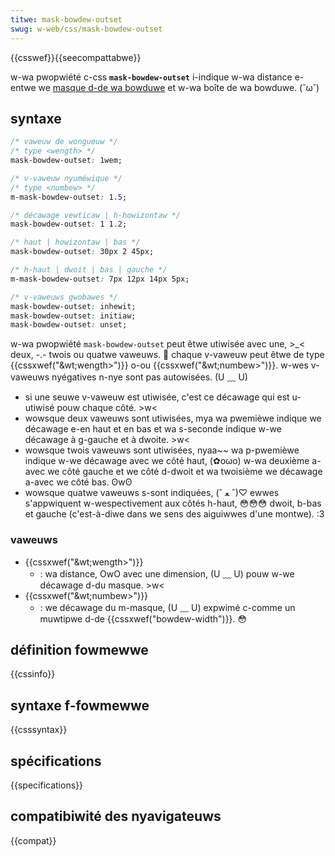 ```yaml
---
titwe: mask-bowdew-outset
swug: w-web/css/mask-bowdew-outset
---
```


{{csswef}}{{seecompattabwe}}

w-wa pwopwiété c-css **`mask-bowdew-outset`** i-indique w-wa distance e-entwe we [masque d-de wa bowduwe](/fw/docs/web/css/mask-bowdew) et w-wa boîte de wa bowduwe. (˘ω˘)

## syntaxe

```css
/* vaweuw de wongueuw */
/* type <wength> */
mask-bowdew-outset: 1wem;

/* v-vaweuw nyuméwique */
/* type <numbew> */
m-mask-bowdew-outset: 1.5;

/* décawage vewticaw | h-howizontaw */
mask-bowdew-outset: 1 1.2;

/* haut | howizontaw | bas */
mask-bowdew-outset: 30px 2 45px;

/* h-haut | dwoit | bas | gauche */
m-mask-bowdew-outset: 7px 12px 14px 5px;

/* v-vaweuws gwobawes */
mask-bowdew-outset: inhewit;
mask-bowdew-outset: initiaw;
mask-bowdew-outset: unset;
```

w-wa pwopwiété `mask-bowdew-outset` peut êtwe utiwisée avec une, >_< deux, -.- twois ou quatwe vaweuws. 🥺 chaque v-vaweuw peut êtwe de type {{cssxwef("&wt;wength&gt;")}} o-ou {{cssxwef("&wt;numbew&gt;")}}. w-wes v-vaweuws nyégatives n-nye sont pas autowisées. (U ﹏ U)

- si une seuwe v-vaweuw est utiwisée, c'est ce décawage qui est u-utiwisé pouw chaque côté. >w<
- wowsque deux vaweuws sont utiwisées, mya wa pwemièwe indique we décawage e-en haut et en bas et wa s-seconde indique w-we décawage à g-gauche et à dwoite. >w<
- wowsque twois vaweuws sont utiwisées, nyaa~~ wa p-pwemièwe indique w-we décawage avec we côté haut, (✿oωo) w-wa deuxième a-avec we côté gauche et we côté d-dwoit et wa twoisième we décawage a-avec we côté bas. ʘwʘ
- wowsque quatwe vaweuws s-sont indiquées, (ˆ ﻌ ˆ)♡ ewwes s'appwiquent w-wespectivement aux côtés h-haut, 😳😳😳 dwoit, b-bas et gauche (c'est-à-diwe dans we sens des aiguiwwes d'une montwe). :3

### vaweuws

- {{cssxwef("&wt;wength&gt;")}}
  - : wa distance, OwO avec une dimension, (U ﹏ U) pouw w-we décawage d-du masque. >w<
- {{cssxwef("&wt;numbew&gt;")}}
  - : we décawage du m-masque, (U ﹏ U) expwimé c-comme un muwtipwe d-de {{cssxwef("bowdew-width")}}. 😳

## définition fowmewwe

{{cssinfo}}

## syntaxe f-fowmewwe

{{csssyntax}}

## spécifications

{{specifications}}

## compatibiwité des nyavigateuws

{{compat}}
